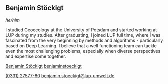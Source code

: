 ## Benjamin Stöckigt
*he/him*

I studied Geoecology at the University of Potsdam and started working at LUP during my studies. After graduating, I joined LUP full time, where I was fascinated from the very beginning by methods and algorithms - particularly based on Deep Learning. I believe that a well functioning team can tackle even the most challenging problems, especially when diverse perspectives and expertise come together.

<i class="fa-brands fa-linkedin"></i> [Benjamin Stöckigt](https://www.linkedin.com/in/benjamin-st%C3%B6ckigt-03777a2b4/) 
<i class="fa-brands fa-github"></i> [benjaminstoeckigt](https://github.com/benjaminstoeckigt)

<i class="fa-solid fa-phone"></i> [(0331) 27577-80](tel:03312757780) 
<i class="fa-solid fa-envelope"></i> [benjamin.stoeckigt@lup-umwelt.de](mailto:benjamin.stoeckigt@lup-umwelt.de)

